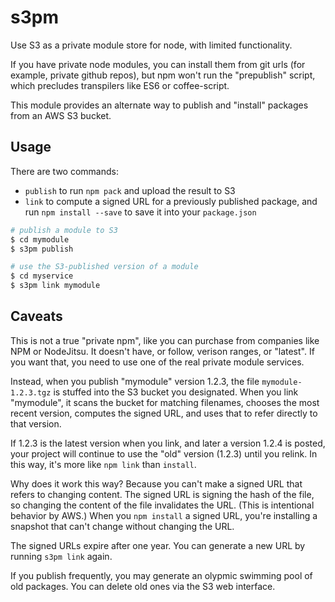 # s3pm

Use S3 as a private module store for node, with limited functionality.

If you have private node modules, you can install them from git urls (for example, private github repos), but npm won't run the "prepublish" script, which precludes transpilers like ES6 or coffee-script.

This module provides an alternate way to publish and "install" packages from an AWS S3 bucket.

## Usage

There are two commands:
- `publish` to run `npm pack` and upload the result to S3
- `link` to compute a signed URL for a previously published package, and run `npm install --save` to save it into your `package.json`

```sh
# publish a module to S3
$ cd mymodule
$ s3pm publish
```

```sh
# use the S3-published version of a module
$ cd myservice
$ s3pm link mymodule
```

## Caveats

This is not a true "private npm", like you can purchase from companies like NPM or NodeJitsu. It doesn't have, or follow, verison ranges, or "latest". If you want that, you need to use one of the real private module services.

Instead, when you publish "mymodule" version 1.2.3, the file `mymodule-1.2.3.tgz` is stuffed into the S3 bucket you designated. When you link "mymodule", it scans the bucket for matching filenames, chooses the most recent version, computes the signed URL, and uses that to refer directly to that version.

If 1.2.3 is the latest version when you link, and later a version 1.2.4 is posted, your project will continue to use the "old" version (1.2.3) until you relink. In this way, it's more like `npm link` than `install`.

Why does it work this way? Because you can't make a signed URL that refers to changing content. The signed URL is signing the hash of the file, so changing the content of the file invalidates the URL. (This is intentional behavior by AWS.) When you `npm install` a signed URL, you're installing a snapshot that can't change without changing the URL.

The signed URLs expire after one year. You can generate a new URL by running `s3pm link` again.

If you publish frequently, you may generate an olypmic swimming pool of old packages. You can delete old ones via the S3 web interface.
